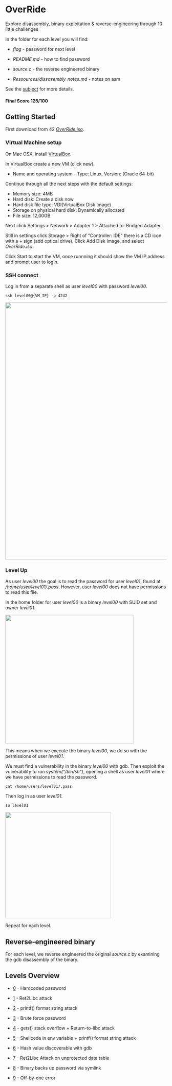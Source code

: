 # OverRide

Explore disassembly, binary exploitation & reverse-engineering through 10 little challenges

In the folder for each level you will find:

* *flag* - password for next level

* *README.md* - how to find password

* *source.c* - the reverse engineered binary

* *Ressources/dissasembly_notes.md* - notes on asm 

See the [subject](https://github.com/anyashuka/Override/blob/main/subject.pdf) for more details.


#### Final Score 125/100


## Getting Started

First download from 42 [*OverRide.iso*](https://projects.intra.42.fr/uploads/document/document/2096/OverRide.iso).

### Virtual Machine setup

On Mac OSX, install [VirtualBox](https://www.virtualbox.org/).

In VirtualBox create a new VM (click new).

* Name and operating system - Type: Linux, Version: (Oracle 64-bit)

Continue through all the next steps with the default settings:

* Memory size: 4MB
* Hard disk: Create a disk now
* Hard disk file type: VDI(VirtualBox Disk Image)
* Storage on physical hard disk: Dynamically allocated
* File size: 12,00GB

Next click Settings > Network > Adapter 1 > Attached to: Bridged Adapter.

Still in settings click Storage > Right of "Controller: IDE" there is a CD icon with a + sign (add optical drive).
Click Add Disk Image, and select *OverRide.iso*.

Click Start to start the VM, once runnning it should show the VM IP address and prompt user to login.

### SSH connect

Log in from a separate shell as user *level00* with password *level00*.

```ssh level00@{VM_IP} -p 4242```

<img src="https://github.com/anyashuka/Override/blob/main/img/ssh.png" width="800">

### Level Up

As user *level00* the goal is to read the password for user *level01*, found at */home/user/level01/.pass*. However, user *level00* does not have permissions to read this file.

In the home folder for user *level00* is a binary *level00* with SUID set and owner *level01*.

<img src="https://github.com/anyashuka/Override/blob/main/img/suid.png" width="400">

This means when we execute the binary *level00*, we do so with the permissions of user *level01*.

We must find a vulnerability in the binary *level00* with gdb. Then exploit the vulnerability to run *system("/bin/sh")*, opening a shell as user *level01* where we have permissions to read the password.

```cat /home/users/level01/.pass```

Then log in as user *level01*.

```su level01```

<img src="https://github.com/anyashuka/Override/blob/main/img/su.png" width="330">

Repeat for each level.


## Reverse-engineered binary

For each level, we reverse engineered the original *source.c* by examining the gdb disassembly of the binary.


## Levels Overview

* [0](https://github.com/anyashuka/Override/tree/main/level00) - Hardcoded password

* [1](https://github.com/anyashuka/Override/tree/main/level01) - Ret2Libc attack

* [2](https://github.com/anyashuka/Override/tree/main/level02) - printf() format string attack

* [3](https://github.com/anyashuka/Override/tree/main/level03) - Brute force password

* [4](https://github.com/anyashuka/Override/tree/main/level04) - gets() stack overflow + Return-to-libc attack

* [5](https://github.com/anyashuka/Override/tree/main/level05) - Shellcode in env variable + printf() format string attack

* [6](https://github.com/anyashuka/Override/tree/main/level06) - Hash value discoverable with gdb

* [7](https://github.com/anyashuka/Override/tree/main/level07) - Ret2Libc Attack on unprotected data table

* [8](https://github.com/anyashuka/Override/tree/main/level08) - Binary backs up password via symlink

* [9](https://github.com/anyashuka/Override/tree/main/level09) - Off-by-one error
